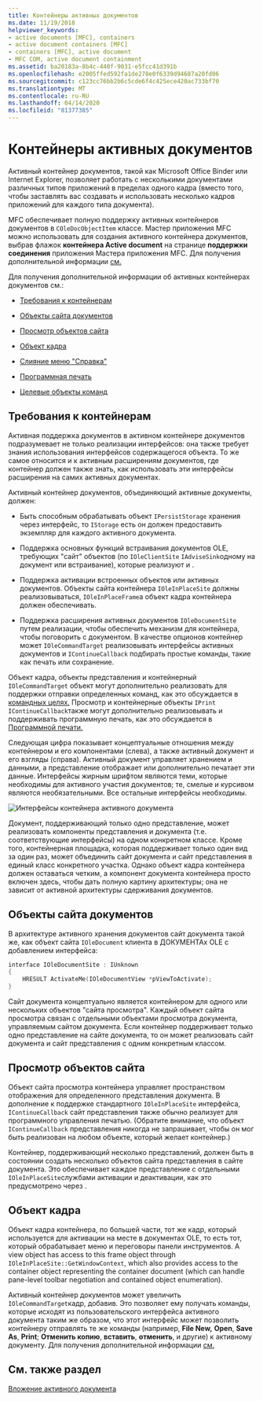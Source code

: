 ```yaml
---
title: Контейнеры активных документов
ms.date: 11/19/2018
helpviewer_keywords:
- active documents [MFC], containers
- active document containers [MFC]
- containers [MFC], active document
- MFC COM, active document containment
ms.assetid: ba20183a-8b4c-440f-9031-e5fcc41d391b
ms.openlocfilehash: e2005ffed592fa1de278e0f6339d94687a20fd06
ms.sourcegitcommit: c123cc76bb2b6c5cde6f4c425ece420ac733bf70
ms.translationtype: MT
ms.contentlocale: ru-RU
ms.lasthandoff: 04/14/2020
ms.locfileid: "81377385"
---
```

# <a name="active-document-containers"></a>Контейнеры активных документов

Активный контейнер документов, такой как Microsoft Office Binder или Internet Explorer, позволяет работать с несколькими документами различных типов приложений в пределах одного кадра (вместо того, чтобы заставлять вас создавать и использовать несколько кадров приложений для каждого типа документа).

MFC обеспечивает полную поддержку активных контейнеров документов в `COleDocObjectItem` классе. Мастер приложения MFC можно использовать для создания активного контейнера документов, выбрав флажок **контейнера Active document** на странице **поддержки соединения** приложения Мастера приложения MFC. Для получения дополнительной информации [см.](../mfc/creating-an-active-document-container-application.md)

Для получения дополнительной информации об активных контейнерах документов см.:

- [Требования к контейнерам](#container_requirements)

- [Объекты сайта документов](#document_site_objects)

- [Просмотр объектов сайта](#view_site_objects)

- [Объект кадра](#frame_object)

- [Слияние меню "Справка"](../mfc/help-menu-merging.md)

- [Программная печать](../mfc/programmatic-printing.md)

- [Целевые объекты команд](../mfc/message-handling-and-command-targets.md)

## <a name="container-requirements"></a><a name="container_requirements"></a>Требования к контейнерам

Активная поддержка документов в активном контейнере документов подразумевает не только реализации интерфейсов: она также требует знания использования интерфейсов содержащегося объекта. То же самое относится и к активным расширениям документов, где контейнер должен также знать, как использовать эти интерфейсы расширения на самих активных документах.

Активный контейнер документов, объединяющий активные документы, должен:

- Быть способным обрабатывать объект `IPersistStorage` хранения через интерфейс, то `IStorage` есть он должен предоставить экземпляр для каждого активного документа.

- Поддержка основных функций встраивания документов OLE, требующих "сайт" объектов (по `IOleClientSite` `IAdviseSink`одному на документ или встраивание), которые реализуют и .

- Поддержка активации встроенных объектов или активных документов. Объекты сайта контейнера `IOleInPlaceSite` должны реализовываться, `IOleInPlaceFrame`а объект кадра контейнера должен обеспечивать.

- Поддержка расширения активных документов `IOleDocumentSite` путем реализации, чтобы обеспечить механизм для контейнера, чтобы поговорить с документом. В качестве опционов контейнер может `IOleCommandTarget` реализовывать интерфейсы активных документов и `IContinueCallback` подбирать простые команды, такие как печать или сохранение.

Объект кадра, объекты представления и контейнерный `IOleCommandTarget` объект могут дополнительно реализовать для поддержки отправки определенных команд, как это обсуждается в [командных целях.](../mfc/message-handling-and-command-targets.md) Просмотр и контейнерные объекты `IPrint` `IContinueCallback`также могут дополнительно реализовывать и поддерживать программную печать, как это обсуждается в [Программной печати.](../mfc/programmatic-printing.md)

Следующая цифра показывает концептуальные отношения между контейнером и его компонентами (слева), а также активный документ и его взгляды (справа). Активный документ управляет хранением и данными, а представление отображает или дополнительно печатает эти данные. Интерфейсы жирным шрифтом являются теми, которые необходимы для активного участия документов; те, смелые и курсивом являются необязательными. Все остальные интерфейсы необходимы.

![Интерфейсы контейнера активного документа](../mfc/media/vc37gj1.gif "Интерфейсы контейнера активного документа")

Документ, поддерживающий только одно представление, может реализовать компоненты представления и документа (т.е. соответствующие интерфейсы) на одном конкретном классе. Кроме того, контейнерная площадка, которая поддерживает только один вид за один раз, может объединить сайт документа и сайт представления в единый класс конкретного участка. Однако объект кадра контейнера должен оставаться четким, а компонент документа контейнера просто включен здесь, чтобы дать полную картину архитектуры; она не зависит от активной архитектуры сдерживания документов.

## <a name="document-site-objects"></a><a name="document_site_objects"></a>Объекты сайта документов

В архитектуре активного хранения документов сайт документа такой же, как объект сайта `IOleDocument` клиента в ДОКУМЕНТАх OLE с добавлением интерфейса:

```cpp
interface IOleDocumentSite : IUnknown
{
    HRESULT ActivateMe(IOleDocumentView *pViewToActivate);
}
```

Сайт документа концептуально является контейнером для одного или нескольких объектов "сайта просмотра". Каждый объект сайта просмотра связан с отдельными объектами просмотра документа, управляемым сайтом документа. Если контейнер поддерживает только одно представление на сайте документа, то он может реализовать сайт документа и сайт представления с одним конкретным классом.

## <a name="view-site-objects"></a><a name="view_site_objects"></a>Просмотр объектов сайта

Объект сайта просмотра контейнера управляет пространством отображения для определенного представления документа. В дополнение к поддержке стандартного `IOleInPlaceSite` интерфейса, `IContinueCallback` сайт представления также обычно реализует для программного управления печатью. (Обратите внимание, что объект `IContinueCallback` представления никогда не запрашивает, чтобы он мог быть реализован на любом объекте, который желает контейнер.)

Контейнер, поддерживающий несколько представлений, должен быть в состоянии создать несколько объектов сайта представления в сайте документа. Это обеспечивает каждое представление с отдельными `IOleInPlaceSite`службами активации и деактивации, как это предусмотрено через .

## <a name="frame-object"></a><a name="frame_object"></a>Объект кадра

Объект кадра контейнера, по большей части, тот же кадр, который используется для активации на месте в документах OLE, то есть тот, который обрабатывает меню и переговоры панели инструментов. A view object has access to this frame object through `IOleInPlaceSite::GetWindowContext`, which also provides access to the container object representing the container document (which can handle pane-level toolbar negotiation and contained object enumeration).

Активный контейнер документов может увеличить `IOleCommandTarget`кадр, добавив. Это позволяет ему получать команды, которые исходят из пользовательского интерфейса активного документа таким же образом, что этот интерфейс может позволить контейнеру отправлять те же команды (например, **File New,** **Open**, **Save As**, **Print**; **Отменить копию**, **вставить**, **отменить**, и другие) к активному документу. Для получения дополнительной информации [см.](../mfc/message-handling-and-command-targets.md)

## <a name="see-also"></a>См. также раздел

[Вложение активного документа](../mfc/active-document-containment.md)
